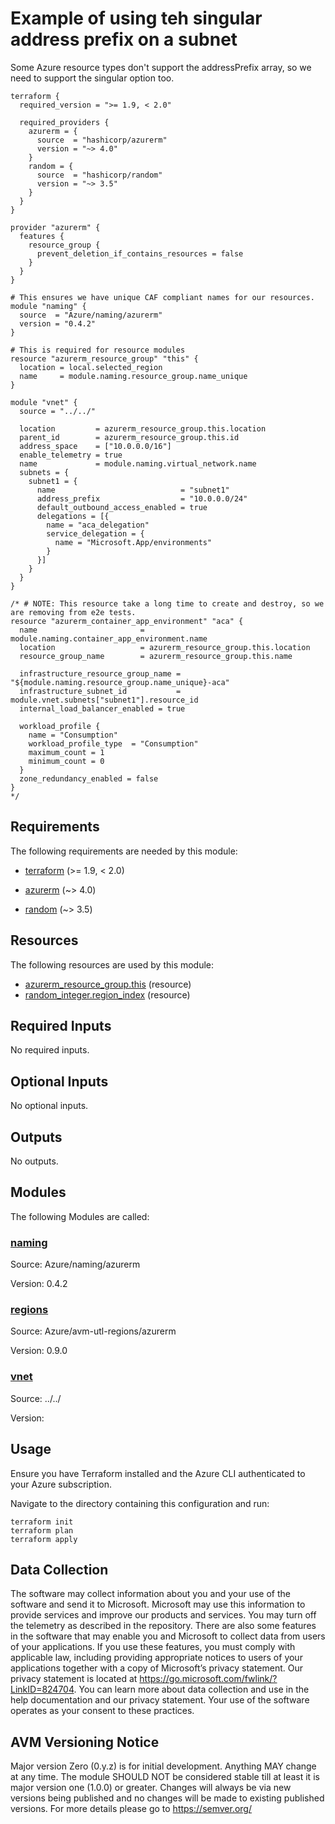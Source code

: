 <!-- BEGIN_TF_DOCS -->
<!-- Code generated by terraform-docs. DO NOT EDIT. -->
# Example of using teh singular address prefix on a subnet

Some Azure resource types don't support the addressPrefix array, so we need to support the singular option too.

```hcl
terraform {
  required_version = ">= 1.9, < 2.0"

  required_providers {
    azurerm = {
      source  = "hashicorp/azurerm"
      version = "~> 4.0"
    }
    random = {
      source  = "hashicorp/random"
      version = "~> 3.5"
    }
  }
}

provider "azurerm" {
  features {
    resource_group {
      prevent_deletion_if_contains_resources = false
    }
  }
}

# This ensures we have unique CAF compliant names for our resources.
module "naming" {
  source  = "Azure/naming/azurerm"
  version = "0.4.2"
}

# This is required for resource modules
resource "azurerm_resource_group" "this" {
  location = local.selected_region
  name     = module.naming.resource_group.name_unique
}

module "vnet" {
  source = "../../"

  location         = azurerm_resource_group.this.location
  parent_id        = azurerm_resource_group.this.id
  address_space    = ["10.0.0.0/16"]
  enable_telemetry = true
  name             = module.naming.virtual_network.name
  subnets = {
    subnet1 = {
      name                            = "subnet1"
      address_prefix                  = "10.0.0.0/24"
      default_outbound_access_enabled = true
      delegations = [{
        name = "aca_delegation"
        service_delegation = {
          name = "Microsoft.App/environments"
        }
      }]
    }
  }
}

/* # NOTE: This resource take a long time to create and destroy, so we are removing from e2e tests.
resource "azurerm_container_app_environment" "aca" {
  name                       = module.naming.container_app_environment.name
  location                   = azurerm_resource_group.this.location
  resource_group_name        = azurerm_resource_group.this.name

  infrastructure_resource_group_name = "${module.naming.resource_group.name_unique}-aca"
  infrastructure_subnet_id           = module.vnet.subnets["subnet1"].resource_id
  internal_load_balancer_enabled = true

  workload_profile {
    name = "Consumption"
    workload_profile_type  = "Consumption"
    maximum_count = 1
    minimum_count = 0
  }
  zone_redundancy_enabled = false
}
*/
```

<!-- markdownlint-disable MD033 -->
## Requirements

The following requirements are needed by this module:

- <a name="requirement_terraform"></a> [terraform](#requirement\_terraform) (>= 1.9, < 2.0)

- <a name="requirement_azurerm"></a> [azurerm](#requirement\_azurerm) (~> 4.0)

- <a name="requirement_random"></a> [random](#requirement\_random) (~> 3.5)

## Resources

The following resources are used by this module:

- [azurerm_resource_group.this](https://registry.terraform.io/providers/hashicorp/azurerm/latest/docs/resources/resource_group) (resource)
- [random_integer.region_index](https://registry.terraform.io/providers/hashicorp/random/latest/docs/resources/integer) (resource)

<!-- markdownlint-disable MD013 -->
## Required Inputs

No required inputs.

## Optional Inputs

No optional inputs.

## Outputs

No outputs.

## Modules

The following Modules are called:

### <a name="module_naming"></a> [naming](#module\_naming)

Source: Azure/naming/azurerm

Version: 0.4.2

### <a name="module_regions"></a> [regions](#module\_regions)

Source: Azure/avm-utl-regions/azurerm

Version: 0.9.0

### <a name="module_vnet"></a> [vnet](#module\_vnet)

Source: ../../

Version:

## Usage

Ensure you have Terraform installed and the Azure CLI authenticated to your Azure subscription.

Navigate to the directory containing this configuration and run:

```
terraform init
terraform plan
terraform apply
```
<!-- markdownlint-disable-next-line MD041 -->
## Data Collection

The software may collect information about you and your use of the software and send it to Microsoft. Microsoft may use this information to provide services and improve our products and services. You may turn off the telemetry as described in the repository. There are also some features in the software that may enable you and Microsoft to collect data from users of your applications. If you use these features, you must comply with applicable law, including providing appropriate notices to users of your applications together with a copy of Microsoft’s privacy statement. Our privacy statement is located at <https://go.microsoft.com/fwlink/?LinkID=824704>. You can learn more about data collection and use in the help documentation and our privacy statement. Your use of the software operates as your consent to these practices.

## AVM Versioning Notice

Major version Zero (0.y.z) is for initial development. Anything MAY change at any time. The module SHOULD NOT be considered stable till at least it is major version one (1.0.0) or greater. Changes will always be via new versions being published and no changes will be made to existing published versions. For more details please go to https://semver.org/
<!-- END_TF_DOCS -->